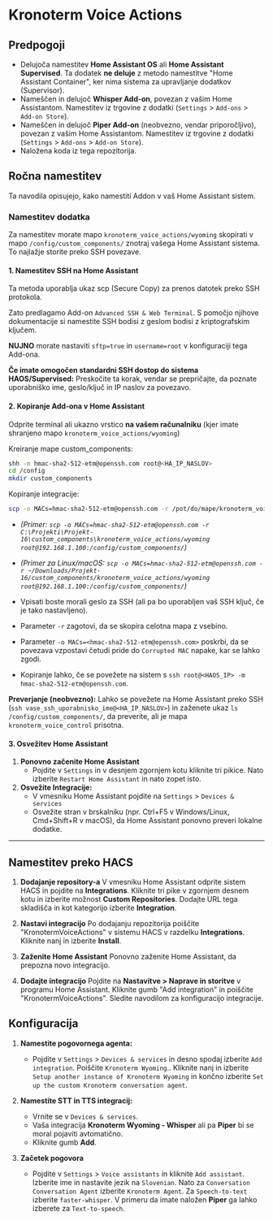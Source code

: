 # Kronoterm Voice Actions

## Predpogoji

* Delujoča namestitev **Home Assistant OS** ali **Home Assistant Supervised**. Ta dodatek **ne deluje** z metodo namestitve "Home Assistant Container", ker nima sistema za upravljanje dodatkov (Supervisor).
* Nameščen in delujoč **Whisper Add-on**, povezan z vašim Home Assistantom. Namestitev iz trgovine z dodatki (`Settings` > `Add-ons` > `Add-on Store`).
* Nameščen in delujoč **Piper Add-on** (neobvezno, vendar priporočljivo), povezan z vašim Home Assistantom. Namestitev iz trgovine z dodatki (`Settings` > `Add-ons` > `Add-on Store`).
* Naložena koda iz tega repozitorija.

## Ročna namestitev

Ta navodila opisujejo, kako namestiti Addon v vaš Home Assistant sistem.

### Namestitev dodatka

Za namestitev morate mapo `kronoterm_voice_actions/wyoming` skopirati v mapo `/config/custom_components/` znotraj vašega Home Assistant sistema. To najlažje storite preko SSH povezave.

#### 1. Namestitev SSH na Home Assistant

Ta metoda uporablja ukaz scp (Secure Copy) za prenos datotek preko SSH protokola.

Zato predlagamo Add-on `Advanced SSH & Web Terminal`. S pomočjo njihove dokumentacije si namestite SSH bodisi z geslom bodisi z kriptografskim ključem.

**NUJNO** morate nastaviti `sftp=true` in `username=root` v konfiguraciji tega Add-ona.

**Če imate omogočen standardni SSH dostop do sistema HAOS/Supervised:** Preskočite ta korak, vendar se prepričajte, da poznate uporabniško ime, geslo/ključ in IP naslov za povezavo.

#### 2. Kopiranje Add-ona v Home Assistant

Odprite terminal ali ukazno vrstico **na vašem računalniku** (kjer imate shranjeno mapo `kronoterm_voice_actions/wyoming`)

Kreiranje mape custom_components:
```bash
shh -m hmac-sha2-512-etm@openssh.com root@<HA_IP_NASLOV>
cd /config
mkdir custom_components
```
Kopiranje integracije:
```bash
scp -o MACs=hmac-sha2-512-etm@openssh.com -r /pot/do/mape/kronoterm_voice_actions/wyoming root@<HA_IP_NASLOV>:/config/custom_components/
```

* *(Primer: `scp -o MACs=hmac-sha2-512-etm@openssh.com -r C:\Projekti\Projekt-16\custom_components\kronoterm_voice_actions/wyoming root@192.168.1.100:/config/custom_components/`)*
* *(Primer za Linux/macOS: `scp -o MACs=hmac-sha2-512-etm@openssh.com -r ~/Downloads/Projekt-16/custom_components/kronoterm_voice_actions/wyoming root@192.168.1.100:/config/custom_components/`)*

* Vpisati boste morali geslo za SSH (ali pa bo uporabljen vaš SSH ključ, če je tako nastavljeno).
* Parameter `-r` zagotovi, da se skopira celotna mapa z vsebino.
* Parameter `-o MACs=<hmac-sha2-512-etm@openssh.com>` poskrbi, da se povezava vzpostavi četudi pride do `Corrupted MAC` napake, kar se lahko zgodi.
* Kopiranje lahko, če se povežete na sistem s `ssh root@<HAOS_IP> -m hmac-sha2-512-etm@openssh.com`.

**Preverjanje (neobvezno):**
Lahko se povežete na Home Assistant preko SSH (`ssh vase_ssh_uporabnisko_ime@<HA_IP_NASLOV>`) in zaženete ukaz `ls /config/custom_components/`, da preverite, ali je mapa `kronoterm_voice_control` prisotna.

#### 3. Osvežitev Home Assistant

1. **Ponovno začenite Home Assistant**
    * Pojdite v `Settings` in v desnjem zgornjem kotu kliknite tri pikice. Nato izberite `Restart Home Assistant` in nato zopet isto.
2. **Osvežite Integracije:**
    * V vmesniku Home Assistant pojdite na `Settings` > `Devices & services`
    * Osvežite stran v brskalniku (npr. Ctrl+F5 v Windows/Linux, Cmd+Shift+R v macOS), da Home Assistant ponovno preveri lokalne dodatke.

---

## Namestitev preko HACS

1. **Dodajanje repository-a**
 V vmesniku Home Assistant odprite sistem HACS in pojdite na **Integrations**. Kliknite tri pike v zgornjem desnem kotu in izberite možnost **Custom Repositories**. Dodajte URL tega skladišča in kot kategorijo izberite **Integration**.

2. **Nastavi integracijo**
 Po dodajanju repozitorija poiščite "KronotermVoiceActions" v sistemu HACS v razdelku **Integrations**. Kliknite nanj in izberite **Install**.

3. **Zaženite Home Assistant**
 Ponovno zaženite Home Assistant, da prepozna novo integracijo.

4. **Dodajte integracijo**
 Pojdite na **Nastavitve > Naprave in storitve** v programu Home Assistant. Kliknite gumb "Add integration" in poiščite "KronotermVoiceActions". Sledite navodilom za konfiguracijo integracije.

## Konfiguracija

1. **Namestite pogovornega agenta:**
    * Pojdite v `Settings` > `Devices & services` in desno spodaj izberite `Add integration`. Poiščite `Kronoterm Wyoming`.. Kliknite nanj in izberite `Setup another instance of Kronoterm Wyoming` in končno izberite `Set up the custom Kronoterm conversation agent`.
2. **Namestite STT in TTS integracij:**
    * Vrnite se v `Devices & services`.
    * Vaša integracija **Kronoterm Wyoming - Whisper** ali pa **Piper** bi se moral pojaviti avtomatično.
    * Kliknite gumb **Add**.

3. **Začetek pogovora**
    * Pojdite v `Settings` > `Voice assistants` in kliknite `Add assistant`. Izberite ime in nastavite jezik na `Slovenian`. Nato za `Conversation Conversation Agent` izberite `Kronoterm Agent`. Za `Speech-to-text` izberite `faster-whisper`. V primeru da imate naložen **Piper** ga lahko izberete za `Text-to-speech`.
